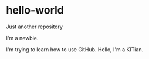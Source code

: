 # hello-world

Just another repository

I'm a newbie.

I'm trying to learn how to use GitHub.
Hello, I'm a KITian.
